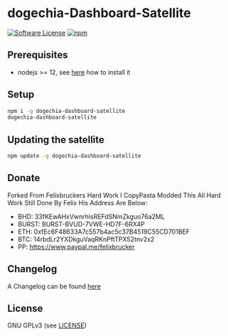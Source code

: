 dogechia-Dashboard-Satellite
======

[![Software License](https://img.shields.io/badge/license-GPL--3.0-brightgreen.svg?style=flat-square)](LICENSE)
[![npm](https://img.shields.io/npm/v/dogechia-dashboard-satellite.svg?style=flat-square)](https://registry.npmjs.org/dogechia-dashboard-satellite)

## Prerequisites

- nodejs >= 12, see [here](https://docs.foxypool.io/general/installing-nodejs/) how to install it

## Setup

```bash
npm i -g dogechia-dashboard-satellite
dogechia-dashboard-satellite
```

## Updating the satellite

```bash
npm update -g dogechia-dashboard-satellite
```

## Donate

Forked From Felixbruckers Hard Work I CopyPasta Modded This All Hard Work Still Done By Felix His Address Are Below:
- BHD: 33fKEwAHxVwnrhisREFdSNmZkguo76a2ML
- BURST: BURST-BVUD-7VWE-HD7F-6RX4P
- ETH: 0xfEc6F48633A7c557b4ac5c37B4519C55CD701BEF
- BTC: 14rbdLr2YXDkguVaqRKnPftTPX52tnv2x2
- PP: https://www.paypal.me/felixbrucker

## Changelog

A Changelog can be found [here](https://github.com/MinerGreggy/dogechia-dashboard-satellite/blob/master/CHANGELOG.md)

## License

GNU GPLv3 (see [LICENSE](https://github.com/MinerGreggy/dogechia-dashboard-satellite/blob/master/LICENSE))

